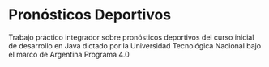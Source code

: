 # Pronósticos Deportivos 
Trabajo práctico integrador sobre pronósticos deportivos del curso inicial de desarrollo en Java dictado por la Universidad Tecnológica Nacional bajo el marco de Argentina Programa 4.0
